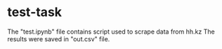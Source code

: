 # test-task

The "test.ipynb" file contains script used to scrape data from hh.kz
The results were saved in "out.csv" file.
